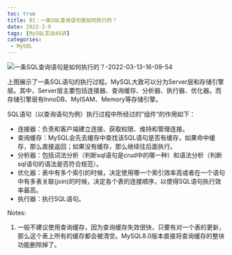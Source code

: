 ```yaml
---
toc: true
title: 01：一条SQL查询语句是如何执行的？
date: 2022-3-9
tags: [MySQL实战45讲]
categories:
 - MySQL
---
```


![一条SQL查询语句是如何执行的？-2022-03-13-16-09-54](https://imagecontainter-1309978559.cos.ap-chengdu.myqcloud.com/blogimages/一条SQL查询语句是如何执行的？-2022-03-13-16-09-54.png)

上图展示了一条SQL语句的执行过程。MySQL大致可以分为Server层和存储引擎层。其中，Server层主要包括连接器、查询缓存、分析器、执行器、优化器。而存储引擎层有InnoDB、MyISAM、Memory等存储引擎。

​SQL语句（以查询语句为例）执行过程中所经过的”组件“的作用如下：

- 连接器：负责和客户端建立连接、获取权限、维持和管理连接。
- 查询缓存：MySQL会先去缓存中查找该SQL语句是否有缓存，如果命中缓存，那么直接返回；如果没有缓存，那么继续往后面执行。
- 分析器：包括词法分析（判断sql语句是crud中的哪一种）和语法分析（判断sql语句的语法是否符合规范）。
- 优化器：表中有多个索引的时候，决定使用哪一个索引效率高或者在一个语句中有多表关联(join)的时候，决定各个表的连接顺序，以使得SQL语句执行效率最高。
- 执行器：执行SQL语句。

Notes:

1. 一般不建议使用查询缓存，因为查询缓存失效很快，只要有对一个表的更新，那么这个表上所有的缓存都会被清空。MySQL8.0版本直接将查询缓存的整块功能删除掉了。

